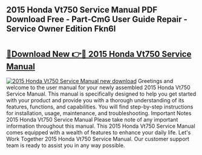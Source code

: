 ## 2015 Honda Vt750 Service Manual PDF Download Free - Part-CmG User Guide Repair - Service Owner Edition Fkn6I

# <h2><a href="http://bc47257.oget.top/?id=2015+Honda+Vt750+Service+Manual">🔗Download New 👉🔴 2015 Honda Vt750 Service Manual</a></h2>

[![2015 Honda Vt750 Service Manual new download](https://i.imgur.com/5g1atiW.png)](http://bc47257.oget.top/?id=2015+Honda+Vt750+Service+Manual)
Greetings and welcome to the user manual for your newly assembled 2015 Honda Vt750 Service Manual. This manual is specifically designed to help you get started with your product and provide you with a thorough understanding of its features, functions, and capabilities. You will find step-by-step instructions for installation, usage, maintenance, and troubleshooting. Important Notes 2015 Honda Vt750 Service Manual Please take note of any important information throughout this manual. This 2015 Honda Vt750 Service Manual comes equipped with a wealth of features to enhance your daily life. Let's Work Together 2015 Honda Vt750 Service Manual. Our customer support team is ready to assist you in any way possible.
